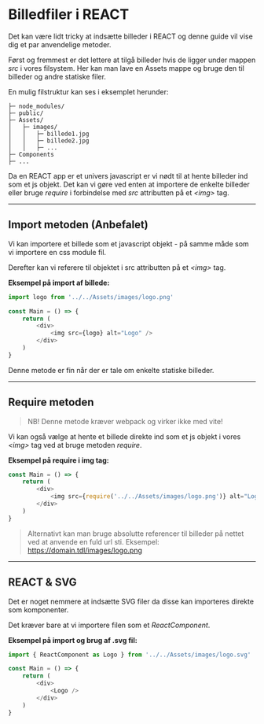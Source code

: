 # Billedfiler i REACT

Det kan være lidt tricky at indsætte billeder i REACT og denne guide vil vise dig et par anvendelige metoder.

Først og fremmest er det lettere at tilgå billeder hvis de ligger under mappen *src* i vores filsystem. Her kan man lave en Assets mappe og bruge den til billeder og andre statiske filer.

En mulig filstruktur kan ses i eksemplet herunder:
```
├─ node_modules/
├─ public/
├─ Assets/
│	├─ images/
│	│	├─ billede1.jpg
│	│	├─ billede2.jpg
│	│	├─ ...
├─ Components
├─ ...
```
Da en REACT app er et univers javascript er vi nødt til at hente billeder ind som et js objekt. Det kan vi gøre ved enten at importere de enkelte billeder eller bruge *require* i forbindelse med *src* attributten på et *&lt;img&gt;* tag.
___
## Import metoden (Anbefalet)
Vi kan importere et billede som et javascript objekt - på samme måde som vi importere en css module fil. 

Derefter kan vi referere til objektet i src attributten på et *&lt;img&gt;* tag.

**Eksempel på import af billede:**
```js
import logo from '../../Assets/images/logo.png'

const Main = () => {
	return (
		<div>
			<img src={logo} alt="Logo" />
		</div>
	)
}
```
Denne metode er fin når der er tale om enkelte statiske billeder.
___
## Require metoden
> NB! Denne metode kræver webpack og virker ikke med vite!

Vi kan også vælge at hente et billede direkte ind som et js objekt i vores *&lt;img&gt;* tag ved at bruge metoden *require*.

**Eksempel på require i img tag:**
```js
const Main = () => {
	return (
		<div>
			<img src={require('../../Assets/images/logo.png')} alt="Logo" />
		</div>
	)
}
```
> Alternativt kan man bruge absolutte referencer til billeder på nettet ved at anvende en fuld url sti. Eksempel: https://domain.tdl/images/logo.png
___
## REACT & SVG
Det er noget nemmere at indsætte SVG filer da disse kan importeres direkte som komponenter.

Det kræver bare at vi importere filen som et *ReactComponent*.

**Eksempel på import og brug af .svg fil:**
```js
import { ReactComponent as Logo } from '../../Assets/images/logo.svg'

const Main = () => {
	return (
		<div>
			<Logo />
		</div>
	)
}
```